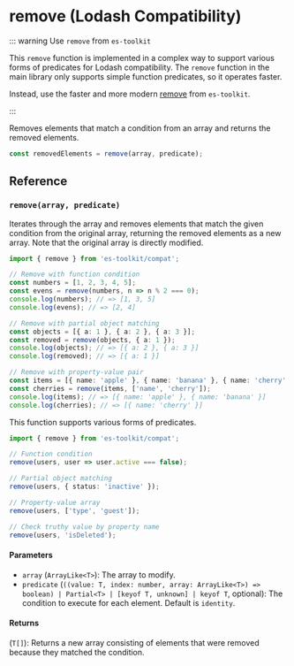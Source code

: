 # remove (Lodash Compatibility)

::: warning Use `remove` from `es-toolkit`

This `remove` function is implemented in a complex way to support various forms of predicates for Lodash compatibility. The `remove` function in the main library only supports simple function predicates, so it operates faster.

Instead, use the faster and more modern [remove](../../array/remove.md) from `es-toolkit`.

:::

Removes elements that match a condition from an array and returns the removed elements.

```typescript
const removedElements = remove(array, predicate);
```

## Reference

### `remove(array, predicate)`

Iterates through the array and removes elements that match the given condition from the original array, returning the removed elements as a new array. Note that the original array is directly modified.

```typescript
import { remove } from 'es-toolkit/compat';

// Remove with function condition
const numbers = [1, 2, 3, 4, 5];
const evens = remove(numbers, n => n % 2 === 0);
console.log(numbers); // => [1, 3, 5]
console.log(evens); // => [2, 4]

// Remove with partial object matching
const objects = [{ a: 1 }, { a: 2 }, { a: 3 }];
const removed = remove(objects, { a: 1 });
console.log(objects); // => [{ a: 2 }, { a: 3 }]
console.log(removed); // => [{ a: 1 }]

// Remove with property-value pair
const items = [{ name: 'apple' }, { name: 'banana' }, { name: 'cherry' }];
const cherries = remove(items, ['name', 'cherry']);
console.log(items); // => [{ name: 'apple' }, { name: 'banana' }]
console.log(cherries); // => [{ name: 'cherry' }]
```

This function supports various forms of predicates.

```typescript
import { remove } from 'es-toolkit/compat';

// Function condition
remove(users, user => user.active === false);

// Partial object matching
remove(users, { status: 'inactive' });

// Property-value array
remove(users, ['type', 'guest']);

// Check truthy value by property name
remove(users, 'isDeleted');
```

#### Parameters

- `array` (`ArrayLike<T>`): The array to modify.
- `predicate` (`((value: T, index: number, array: ArrayLike<T>) => boolean) | Partial<T> | [keyof T, unknown] | keyof T`, optional): The condition to execute for each element. Default is `identity`.

#### Returns

(`T[]`): Returns a new array consisting of elements that were removed because they matched the condition.
